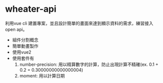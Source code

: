 # wheater-api

利用vue cli 建置專案，並且設計簡單的畫面來達到顯示資料的需求，練習接入open api。
- 組件分割概念
- 簡單動畫製作
- 使用vue2
- 使用套件有
  1. number-precision: 用以精算數字的計算，防止出現計算不精確(ex. 0.1 + 0.2 = 0.30000000000000004)
  2. moment: 用以計算日期
